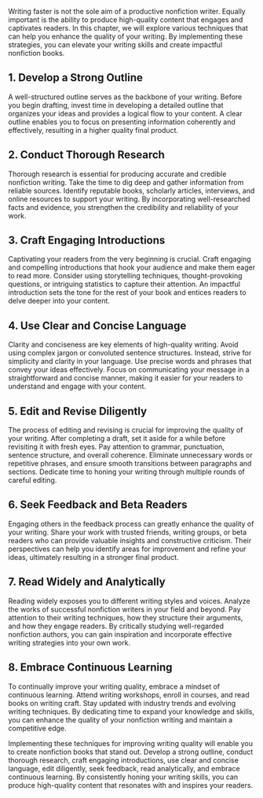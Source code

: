 
Writing faster is not the sole aim of a productive nonfiction writer. Equally important is the ability to produce high-quality content that engages and captivates readers. In this chapter, we will explore various techniques that can help you enhance the quality of your writing. By implementing these strategies, you can elevate your writing skills and create impactful nonfiction books.

**1. Develop a Strong Outline**
-------------------------------

A well-structured outline serves as the backbone of your writing. Before you begin drafting, invest time in developing a detailed outline that organizes your ideas and provides a logical flow to your content. A clear outline enables you to focus on presenting information coherently and effectively, resulting in a higher quality final product.

**2. Conduct Thorough Research**
--------------------------------

Thorough research is essential for producing accurate and credible nonfiction writing. Take the time to dig deep and gather information from reliable sources. Identify reputable books, scholarly articles, interviews, and online resources to support your writing. By incorporating well-researched facts and evidence, you strengthen the credibility and reliability of your work.

**3. Craft Engaging Introductions**
-----------------------------------

Captivating your readers from the very beginning is crucial. Craft engaging and compelling introductions that hook your audience and make them eager to read more. Consider using storytelling techniques, thought-provoking questions, or intriguing statistics to capture their attention. An impactful introduction sets the tone for the rest of your book and entices readers to delve deeper into your content.

**4. Use Clear and Concise Language**
-------------------------------------

Clarity and conciseness are key elements of high-quality writing. Avoid using complex jargon or convoluted sentence structures. Instead, strive for simplicity and clarity in your language. Use precise words and phrases that convey your ideas effectively. Focus on communicating your message in a straightforward and concise manner, making it easier for your readers to understand and engage with your content.

**5. Edit and Revise Diligently**
---------------------------------

The process of editing and revising is crucial for improving the quality of your writing. After completing a draft, set it aside for a while before revisiting it with fresh eyes. Pay attention to grammar, punctuation, sentence structure, and overall coherence. Eliminate unnecessary words or repetitive phrases, and ensure smooth transitions between paragraphs and sections. Dedicate time to honing your writing through multiple rounds of careful editing.

**6. Seek Feedback and Beta Readers**
-------------------------------------

Engaging others in the feedback process can greatly enhance the quality of your writing. Share your work with trusted friends, writing groups, or beta readers who can provide valuable insights and constructive criticism. Their perspectives can help you identify areas for improvement and refine your ideas, ultimately resulting in a stronger final product.

**7. Read Widely and Analytically**
-----------------------------------

Reading widely exposes you to different writing styles and voices. Analyze the works of successful nonfiction writers in your field and beyond. Pay attention to their writing techniques, how they structure their arguments, and how they engage readers. By critically studying well-regarded nonfiction authors, you can gain inspiration and incorporate effective writing strategies into your own work.

**8. Embrace Continuous Learning**
----------------------------------

To continually improve your writing quality, embrace a mindset of continuous learning. Attend writing workshops, enroll in courses, and read books on writing craft. Stay updated with industry trends and evolving writing techniques. By dedicating time to expand your knowledge and skills, you can enhance the quality of your nonfiction writing and maintain a competitive edge.

Implementing these techniques for improving writing quality will enable you to create nonfiction books that stand out. Develop a strong outline, conduct thorough research, craft engaging introductions, use clear and concise language, edit diligently, seek feedback, read analytically, and embrace continuous learning. By consistently honing your writing skills, you can produce high-quality content that resonates with and inspires your readers.
